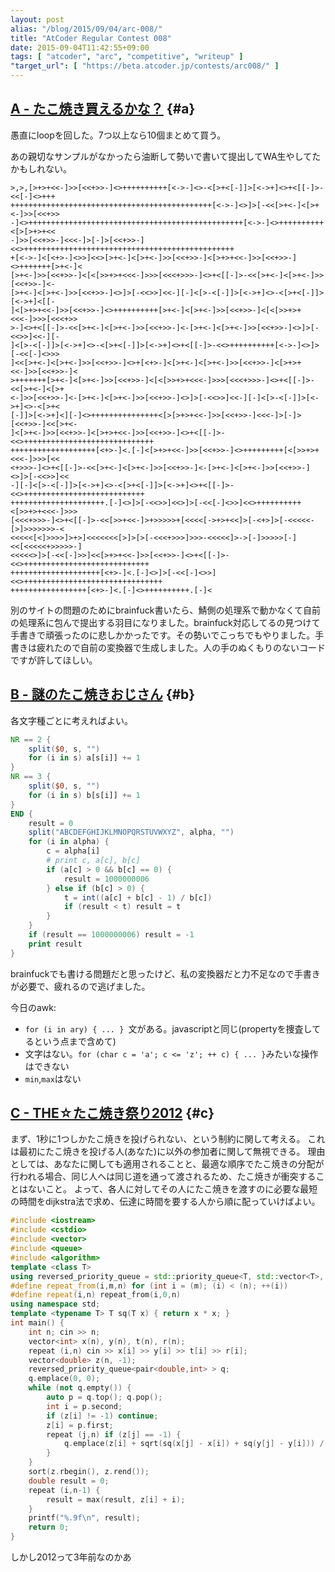 ```yaml
---
layout: post
alias: "/blog/2015/09/04/arc-008/"
title: "AtCoder Regular Contest 008"
date: 2015-09-04T11:42:55+09:00
tags: [ "atcoder", "arc", "competitive", "writeup" ]
"target_url": [ "https://beta.atcoder.jp/contests/arc008/" ]
---
```


<!-- more -->

## [A - たこ焼き買えるかな？](https://beta.atcoder.jp/contests/arc008/tasks/arc008_1) {#a}

愚直にloopを回した。7つ以上なら10個まとめて買う。

あの親切なサンプルがなかったら油断して勢いで書いて提出してWA生やしてたかもしれない。

``` plain
>,>,[>+>+<<-]>>[<<+>>-]<>++++++++++[<->-]<>-<[>+<[-]]>[<->+]<>+<[[-]>-<<[-]<>+++
+++++++++++++++++++++++++++++++++++++++++++++[<->-]<>]>[-<<[>+<-]<[>+<-]>>[<<+>>
-]<>++++++++++++++++++++++++++++++++++++++++++++++++[<->-]<>++++++++++<[>[>+>+<<
-]>>[<<+>>-]<<<-]>[-]>[<<+>>-]<<>+++++++++++++++++++++++++++++++++++++++++++++++
+[<->-]<[<+>-]<>>]<<>[>+<-]<[>+<-]>>[<<+>>-]<[>+>+<<-]>>[<<+>>-]<>+++++++[>+<-]<
[>+<-]>>[<<+>>-]<[<[>>+>+<<<-]>>>[<<<+>>>-]<>+<[[-]>-<<[>+<-]<[>+<-]>>[<<+>>-]<-
[>+<-]<[>+<-]>>[<<+>>-]<>]>[-<<>>]<<-][-]<[>-<[-]]>[<->+]<>-<[>+<[-]]>[<->+]<[[-
]<[>+>+<<-]>>[<<+>>-]<>++++++++++[>+<-]<[>+<-]>>[<<+>>-]<[<[>>+>+<<<-]>>>[<<<+>>
>-]<>+<[[-]>-<<[>+<-]<[>+<-]>>[<<+>>-]<-[>+<-]<[>+<-]>>[<<+>>-]<>]>[-<<>>]<<-][-
]<[>-<[-]]>[<->+]<>-<[>+<[-]]>[<->+]<>+<[[-]>-<<>++++++++++[<->-]<>]>[-<<[-]<>>>
]<<[>+<-]<[>+<-]>>[<<+>>-]<>+[<+>-]<[>+<-]<[>+<-]>>[<<+>>-]<[>+>+<<-]>>[<<+>>-]<
>+++++++[>+<-]<[>+<-]>>[<<+>>-]<[<[>>+>+<<<-]>>>[<<<+>>>-]<>+<[[-]>-<<[>+<-]<[>+
<-]>>[<<+>>-]<-[>+<-]<[>+<-]>>[<<+>>-]<>]>[-<<>>]<<-][-]<[>-<[-]]>[<->+]<>-<[>+<
[-]]>[<->+]<][-]<>+++++++++++++++<[>[>+>+<<-]>>[<<+>>-]<<<-]>[-]>[<<+>>-]<<[>+<-
]<[>+<-]>>[<<+>>-]<[>+>+<<-]>>[<<+>>-]<>+<[[-]>-<<>+++++++++++++++++++++++++++++
+++++++++++++++++++[<+>-]<.[-]<[>+>+<<-]>>[<<+>>-]<>+++++++++[<[>>+>+<<<-]>>>[<<
<+>>>-]<>+<[[-]>-<<[>+<-]<[>+<-]>>[<<+>>-]<-[>+<-]<[>+<-]>>[<<+>>-]<>]>[-<<>>]<<
-][-]<[>-<[-]]>[<->+]<>-<[>+<[-]]>[<->+]<>+<[[-]>-<<>+++++++++++++++++++++++++++
+++++++++++++++++++++.[-]<>]>[-<<>>]<<>]>[-<<[-]<>>]<<>++++++++++<[>>+>+<<<-]>>>
[<<<+>>>-]<>+<[[-]>-<<[>>+<<-]>+>>>>>+[<<<<[->+>+<<]>[-<+>]>[-<<<<<-[>]>>>>>>>-<
<<<<<[<]>>>>]>+>]<<<<<<<[>]>[>[-<<<+>>>]>>>-<<<<<]>->[-]>>>>>[-]<<[<<<<<+>>>>>-]
<<<<<>]>[-<<[-]>>]<<[>+>+<<-]>>[<<+>>-]<>+<[[-]>-<<>++++++++++++++++++++++++++++
++++++++++++++++++++[<+>-]<.[-]<>]>[-<<[-]<>>]<<>+++++++++++++++++++++++++++++++
+++++++++++++++++[<+>-]<.[-]<>++++++++++.[-]<
```

別のサイトの問題のためにbrainfuck書いたら、鯖側の処理系で動かなくて自前の処理系に包んで提出する羽目になりました。brainfuck対応してるの見つけて手書きで頑張ったのに悲しかかったです。その勢いでこっちでもやりました。手書きは疲れたので自前の変換器で生成しました。人の手のぬくもりのないコードですが許してほしい。

## [B - 謎のたこ焼きおじさん](https://beta.atcoder.jp/contests/arc008/tasks/arc008_2) {#b}

各文字種ごとに考えればよい。

``` awk
NR == 2 {
    split($0, s, "")
    for (i in s) a[s[i]] += 1
}
NR == 3 {
    split($0, s, "")
    for (i in s) b[s[i]] += 1
}
END {
    result = 0
    split("ABCDEFGHIJKLMNOPQRSTUVWXYZ", alpha, "")
    for (i in alpha) {
        c = alpha[i]
        # print c, a[c], b[c]
        if (a[c] > 0 && b[c] == 0) {
            result = 1000000006
        } else if (b[c] > 0) {
            t = int((a[c] + b[c] - 1) / b[c])
            if (result < t) result = t
        }
    }
    if (result == 1000000006) result = -1
    print result
}
```

brainfuckでも書ける問題だと思ったけど、私の変換器だと力不足なので手書きが必要で、疲れるので逃げました。

今日のawk:

-   `for (i in ary) { ... } `文がある。javascriptと同じ(propertyを捜査してるという点まで含めて)
-   文字はない。`for (char c = 'a'; c <= 'z'; ++ c) { ... }`みたいな操作はできない
-   `min`,`max`はない

## [C - THE☆たこ焼き祭り2012](https://beta.atcoder.jp/contests/arc008/tasks/arc008_3) {#c}

まず、1秒に1つしかたこ焼きを投げられない、という制約に関して考える。
これは最初にたこ焼きを投げる人(あなた)に以外の参加者に関して無視できる。
理由としては、あなたに関しても適用されることと、最適な順序でたこ焼きの分配が行われる場合、同じ人へは同じ道を通って渡されるため、たこ焼きが衝突することはないこと。
よって、各人に対してその人にたこ焼きを渡すのに必要な最短の時間をdijkstra法で求め、伝達に時間を要する人から順に配っていけばよい。

``` c++
#include <iostream>
#include <cstdio>
#include <vector>
#include <queue>
#include <algorithm>
template <class T>
using reversed_priority_queue = std::priority_queue<T, std::vector<T>, std::greater<T> >;
#define repeat_from(i,m,n) for (int i = (m); (i) < (n); ++(i))
#define repeat(i,n) repeat_from(i,0,n)
using namespace std;
template <typename T> T sq(T x) { return x * x; }
int main() {
    int n; cin >> n;
    vector<int> x(n), y(n), t(n), r(n);
    repeat (i,n) cin >> x[i] >> y[i] >> t[i] >> r[i];
    vector<double> z(n, -1);
    reversed_priority_queue<pair<double,int> > q;
    q.emplace(0, 0);
    while (not q.empty()) {
        auto p = q.top(); q.pop();
        int i = p.second;
        if (z[i] != -1) continue;
        z[i] = p.first;
        repeat (j,n) if (z[j] == -1) {
            q.emplace(z[i] + sqrt(sq(x[j] - x[i]) + sq(y[j] - y[i])) /(double) min(t[i], r[j]), j);
        }
    }
    sort(z.rbegin(), z.rend());
    double result = 0;
    repeat (i,n-1) {
        result = max(result, z[i] + i);
    }
    printf("%.9f\n", result);
    return 0;
}
```

しかし2012って3年前なのかあ
